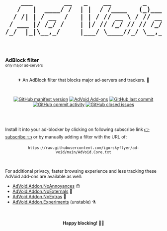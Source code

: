 <h2 align="center">
 <pre>
    ___        __   _    __        _      __
   /   |  ____/ /  | |  / /____   (_)____/ /
  / /| | / __  /   | | / // __ \ / // __  / 
 / ___ |/ /_/ /    | |/ // /_/ // // /_/ /  
/_/  |_|\__,_/     |___/ \____//_/ \__,_/   
                                            
 </pre>                                     
</h2>

<h3 style="margin: 0">AdBlock filter</h3>
<sub>only major ad-servers</sub>

<br>
<br>

<p align="center">✈ An AdBlock filter that blocks major ad-servers and trackers. 👾</p>

<br>

<p align="center">
  <a href="https://github.com/igorskyflyer/ad-void/tree/main/AdVoid.Core.txt"><img alt="GitHub manifest version" src="https://img.shields.io/github/manifest-json/v/igorskyflyer/ad-void?style=flat-square"></a>
  <a href="https://github.com/igorskyflyer/ad-void/tree/main/add-ons"><img alt="AdVoid Add-ons" src="https://img.shields.io/badge/add--ons-4-blue?style=flat-square"></a>
  <a href="https://github.com/igorskyflyer/ad-void/commits/"><img alt="GitHub last commit" src="https://img.shields.io/github/last-commit/igorskyflyer/ad-void?style=flat-square&label=last%20updated"></a>
  <a href="https://github.com/igorskyflyer/ad-void/commits/"><img alt="GitHub commit activity" src="https://img.shields.io/github/commit-activity/m/igorskyflyer/ad-void?style=flat-square&label=commits"></a>
  <a href="https://github.com/igorskyflyer/ad-void/issues"><img alt="GitHub closed issues" src="https://img.shields.io/github/issues-closed/igorskyflyer/ad-void?style=flat-square"></a>
</p>

<br>
<br>

Install it into your ad-blocker by clicking on following subscribe link [👉 subscribe 👈](https://subscribe.adblockplus.org/?location=https://raw.githubusercontent.com/igorskyflyer/ad-void/main/AdVoid.Core.txt&title=AdVoid) or by manually adding a filter with the URL of: <br>

<p align="center">
 <code>https://raw.githubusercontent.com/igorskyflyer/ad-void/main/AdVoid.Core.txt</code>
</p>

<br>

For additional privacy, faster browsing experience and less tracking these AdVoid add-ons are available as well:
<br>
- [AdVoid.Addon.NoAnnoyances](https://github.com/igorskyflyer/ad-void/blob/main/add-ons/AdVoid.Addon.NoAnnoyances.txt) 😒
- [AdVoid.Addon.NoExternals](https://github.com/igorskyflyer/ad-void/blob/main/add-ons/AdVoid.Addon.NoExternals.txt) 💫
- [AdVoid.Addon.NoExtras](https://github.com/igorskyflyer/ad-void/blob/main/add-ons/AdVoid.Addon.NoExtras.txt) 🦄
- [AdVoid.Addon.Experiments](https://github.com/igorskyflyer/ad-void/blob/main/add-ons/AdVoid.Addon.Experiments.txt) (unstable) ⚗️

<br>

<h4 align="center">Happy blocking! 🥳💃</h4>
